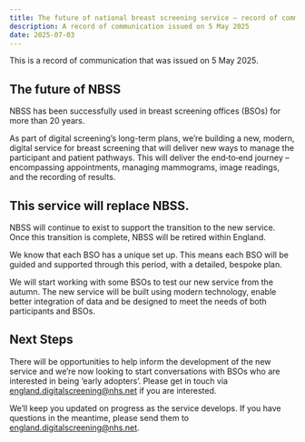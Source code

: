 ```yaml
---
title: The future of national breast screening service – record of communication
description: A record of communication issued on 5 May 2025
date: 2025-07-03
---
```


This is a record of communication that was issued on 5 May 2025.

## The future of NBSS

NBSS has been successfully used in breast screening offices (BSOs) for more than 20 years.

As part of digital screening’s long-term plans, we’re building a new, modern, digital service for breast screening that will deliver new ways to manage the participant and patient pathways. This will deliver the end‑to‑end journey – encompassing appointments, managing mammograms, image readings, and the recording of results.

## This service will replace NBSS.

NBSS will continue to exist to support the transition to the new service. Once this transition is complete, NBSS will be retired within England.

We know that each BSO has a unique set up. This means each BSO will be guided and supported through this period, with a detailed, bespoke plan.

We will start working with some BSOs to test our new service from the autumn.
The new service will be built using modern technology, enable better integration of data and be designed to meet the needs of both participants and BSOs.

## Next Steps

There will be opportunities to help inform the development of the new service and we’re now looking to start conversations with BSOs who are interested in being ‘early adopters’. Please get in touch via <a href="mailto:england.digitalscreening@nhs.net">england.digitalscreening@nhs.net</a> if you are interested.

We’ll keep you updated on progress as the service develops. If you have questions in the meantime, please send them to <a href="mailto:england.digitalscreening@nhs.net">england.digitalscreening@nhs.net</a>.

